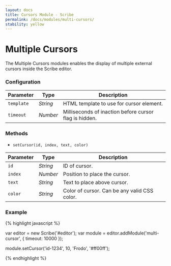 ```yaml
---
layout: docs
title: Cursors Module - Scribe
permalink: /docs/modules/multi-cursors/
stability: yellow
---
```


# Multiple Cursors

The Multiple Cursors modules enables the display of multiple external cursors inside the Scribe editor.

<div class='scribe-wrapper'>
  <div id='multi-cursor-editor'></div>
</div>

<script src="/js/scribe.js"></script>
<script>
var editor = new Scribe('#multi-cursor-editor');
editor.insertText(0, 'Upon great pedestals founded in the deep waters stood two great kings of stone: still with blurred eyes and crannied brows they frowned upon the North.\n\nThe left hand of each was raised palm outwards in gesture of warning; in each right hand there was an axe; upon each head there was a crumbling helm and crown.\n\nGreat power and majesty they still wore, the silent wardens of a long-vanished kingdom.');

module = editor.addModule('multi-cursor', {
  timeout: 600000
});
setTimeout(function() {
  module.setCursor('merry', 0, 'Merry', 'rgba(0,153,255,0.9)');
  module.setCursor('pippin', editor.getText().indexOf('\n'), 'Pippin', 'rgba(255,153,51,0.9)');
  module.setCursor('frodo', editor.getText().length, 'Frodo', 'rgba(153,0,153,0.9)');
}, 500);
</script>

### Configuration

| Parameter | Type      | Description
|-----------|-----------|------------
| `template` | _String_ | HTML template to use for cursor element.
| `timeout`  | _Number_ | Milliseconds of inaction before cursor flag is hidden.

### Methods

- `setCursor(id, index, text, color)`

| Parameter | Type     | Description
|-----------|----------|------------
| `id`      | _String_ | ID of cursor.
| `index`   | _Number_ | Position to place the cursor.
| `text`    | _String_ | Text to place above cursor.
| `color`   | _String_ | Color of cursor. Can be any valid CSS color.

### Example

{% highlight javascript %}

var editor = new Scribe('#editor');
var module = editor.addModule('multi-cursor', {
  timeout: 10000
});

module.setCursor('id-1234', 10, 'Frodo', '#ff00ff');

{% endhighlight %}
